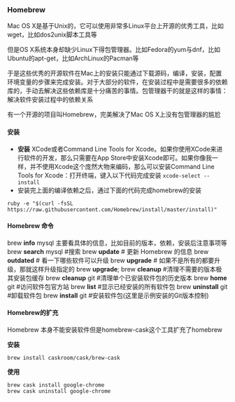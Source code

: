 ### Homebrew

Mac OS X是基于Unix的，它可以使用非常多Linux平台上开源的优秀工具，比如wget，比如dos2unix脚本工具等

但是OS X系统本身却缺少Linux下得包管理器。比如Fedora的yum与dnf，比如Ubuntu的apt-get，比如ArchLinux的Pacman等

于是这些优秀的开源软件在Mac上的安装只能通过下载源码，编译，安装，配置环境变量的步骤来完成安装。对于大部分的软件，在安装过程中是需要很多的依赖库的，手动去解决这些依赖库是十分痛苦的事情。包管理器干的就是这样的事情：解决软件安装过程中的依赖关系

有一个开源的项目叫Homebrew，完美解决了Mac OS X上没有包管理器的尴尬

#### 安装

- **安装** XCode或者Command Line Tools for Xcode。如果你使用XCode来进行软件的开发，那么只需要在App Store中安装Xcode即可。如果你像我一样，并不使用Xcode这个庞然大物来编码，那么可以安装Command Line Tools for Xcode：打开终端，键入以下代码完成安装
    `xcode-select --install`
- 安装完上面的编译依赖之后，通过下面的代码完成homebrew的安装

```
ruby -e "$(curl -fsSL https://raw.githubusercontent.com/Homebrew/install/master/install)"
```




#### Homebrew 命令
brew **info** mysql 主要看具体的信息，比如目前的版本，依赖，安装后注意事项等
brew **search** mysql #搜索
brew **update**  # 更新 Homebrew 的信息
brew **outdated** # 看一下哪些软件可以升级
brew **upgrade** <xxx> # 如果不是所有的都要升级，那就这样升级指定的
brew **upgrade**;
brew **cleanup** #清理不需要的版本极其安装包缓存
brew **cleanup** git #清理单个已安装软件包的历史版本
brew **home** git #访问软件包官方站
brew **list** #显示已经安装的所有软件包
brew **uninstall** git #卸载软件包
brew **install** git #安装软件包(这里是示例安装的Git版本控制)

#### Homebrew的扩充

Homebrew 本身不能安装软件但是homebrew-cask这个工具扩充了homebrew

**安装**

    brew install caskroom/cask/brew-cask

**使用**

    brew cask install google-chrome
    brew cask uninstall google-chrome

